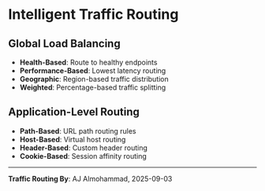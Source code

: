 # Intelligent Traffic Routing

## Global Load Balancing
- **Health-Based**: Route to healthy endpoints
- **Performance-Based**: Lowest latency routing
- **Geographic**: Region-based traffic distribution
- **Weighted**: Percentage-based traffic splitting

## Application-Level Routing
- **Path-Based**: URL path routing rules
- **Host-Based**: Virtual host routing
- **Header-Based**: Custom header routing
- **Cookie-Based**: Session affinity routing

---
**Traffic Routing By**: AJ Almohammad, 2025-09-03

